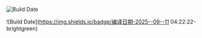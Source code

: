 ![Build Date](https://img.shields.io/badge/编译日期-2025--09--10-brightgreen)

 ![Build Date](https://img.shields.io/badge/编译日期-2025--09--11 04:22:22-brightgreen)
